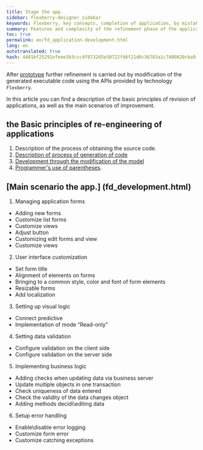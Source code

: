 ```yaml
--- 
title: Stage the app. 
sidebar: flexberry-designer_sidebar 
keywords: Flexberry, key concepts, completion of application, by mistake, brackets, programmer, UML, generation, steps for creating application 
summary: Features and complexity of the refinement phase of the application, the application by mistake 
toc: true 
permalink: en/fd_application-development.html 
lang: en 
autotranslated: true 
hash: 4481bf25291efeee3b3ccc4f873265e50722fd6f21d0c36783a1c7400020cba9 
--- 
```


After [prototype](fd_prototype-creation.html) further refinement is carried out by modification of the generated executable code using the APIs provided by technology `Flexberry`. 

In this article you can find a description of the basic principles of revision of applications, as well as the main scenarios of improvement. 

## the Basic principles of re-engineering of applications 

1. Description of the process of obtaining the source code. 
2. [Description of process of generation of code](fd_code-generation.html) 
3. [Development through the modification of the model](fd_code-generation.html) 
4. [Programmer's use of parentheses](fo_programmer-brackets.html). 

## [Main scenario the app.] (fd_development.html) 

1. Managing application forms 
* Adding new forms 
* Customize list forms 
* Customize views 
* Adjust button 
* Customizing edit forms and view 
* Customize views 
2. User interface customization 
* Set form title 
* Alignment of elements on forms 
* Bringing to a common style, color and font of form elements 
* Resizable forms 
* Add localization 
3. Setting up visual logic 
* Connect predictive 
* Implementation of mode “Read-only” 
4. Setting data validation 
* Configure validation on the client side 
* Configure validation on the server side 
5. Implementing business logic 
* Adding checks when updating data via business server 
* Update multiple objects in one transaction 
* Check uniqueness of data entered 
* Check the validity of the data changes object 
* Adding methods decidi\editing data 
6. Setup error handling 
* Enable\disable error logging 
* Customize form error 
* Customize catching exceptions 



